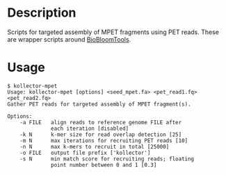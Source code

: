 # Description

Scripts for targeted assembly of MPET fragments using PET reads. These are wrapper scripts around [BioBloomTools](https://github.com/bcgsc/biobloom).

# Usage

```
$ kollector-mpet
Usage: kollector-mpet [options] <seed_mpet.fa> <pet_read1.fq> <pet_read2.fq>
Gather PET reads for targeted assembly of MPET fragment(s).

Options:
    -a FILE   align reads to reference genome FILE after
              each iteration [disabled]
    -k N      k-mer size for read overlap detection [25]
    -m N      max iterations for recruiting PET reads [10]
    -n N      max k-mers to recruit in total [25000]
    -o FILE   output file prefix ['kollector']
    -s N      min match score for recruiting reads; floating
              point number between 0 and 1 [0.3]
```
